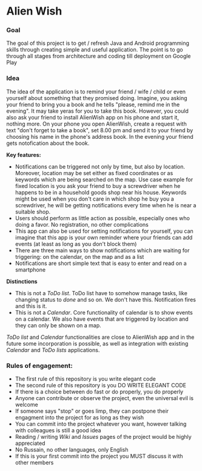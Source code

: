 # Alien Wish

### Goal ###

The goal of this project is to get / refresh Java and Android programming skills through creating simple and useful application. The point is to go through all stages from architecture and coding till deployment on Google Play

### Idea ###

The idea of the application is to remind your friend / wife / child or even yourself about something that they promised doing. Imagine, you asking your friend to bring you a book and he tells "please, remind me in the evening". It may take yeras for you to take this book. However, you could also ask your friend to install AlienWish app on his phone and start it, nothing more. On your phone you open AlienWish, create a request with text "don't forget to take a book", set 8.00 pm and send it to your friend by choosing his name in the phone's address book. In the evening your friend gets notofication about the book.

**Key features:**

* Notifications can be triggered not only by time, but also by location. Moreover, location may be set either as fixed coordinates or as keywords which are being searched on the map. Use case example for fixed location is you ask your friend to buy a screwdriver when he happens to be in a household goods shop near his house. Keywords might be used when you don't care in which shop he buy you a screwdriver, he will be getting notifications every time when he is near a suitable shop.
* Users should perform as little action as possible, especially ones who doing a favor. No registration, no other complications
* This app can also be used for setting notifications for yourself, you can imagine that this app is your own reminder where your friends can add events (at least as long as you don't block them)
* There are three main ways to show notifications which are waiting for triggering: on the calendar, on the map and as a list
* Notifications are short simple text that is easy to enter and read on a smartphone

**Distinctions**

* This is not a *ToDo list*. ToDo list have to somehow manage tasks, like changing status to *done* and so on. We don't have this. Notification fires and this is it.
* This is not a *Calendar*. Core functionality of calendar is to show events on a calendar. We also have events that are triggered by location and they can only be shown on a map.

*ToDo list* and *Calendar* functionalities are close to AlienWish app and in the future some incorporation is possible, as well as integration with existing *Calendar* and *ToDo lists* applications.

### Rules of engagement: ###

* The first rule of this repository is you write elegant code
* The second rule of this repository is you DO WRITE ELEGANT CODE
* If there is a choice between do fast or do properly, you do properly
* Anyone can contribute or observe the project, even the universal evil is welcome
* If someone says "stop" or goes limp, they can postpone their engagment into the project for as long as they wish
* You can commit into the project whatever you want, however talking with colleagues is still a good idea
* Reading / writing *Wiki* and *Issues* pages of the project would be highly appreciated
* No Russain, no other languages, only English
* If this is your first commit into the project you MUST discuss it with other members
